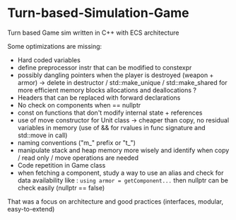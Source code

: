 # Turn-based-Simulation-Game
Turn based Game sim written in C++ with ECS architecture

Some optimizations are missing: 

- Hard coded variables 
- define preprocessor instr that can be modified to constexpr
- possibly dangling pointers when the player is destroyed (weapon + armor) -> delete in destructor / std::make_unique / std::make_shared for more efficient memory blocks allocations and deallocations ? 
- Headers that can be replaced with forward declarations
- No check on components when == nullptr
- const on functions that don't modify internal state + references
- use of move constructor for Unit class -> cheaper than copy, no residual variables in memory (use of && for rvalues in func signature and std::move in call) 
- naming conventions ("m_" prefix or "t_")
- manipulate stack and heap memory more wisely and identify when copy / read only / move operations are needed
- Code repetition in Game class
- when fetching a component, study a way to use an alias and check for data availability like : ```using armor = getComponent...``` then nullptr can be check easily (nullptr == false)

That was a focus on architecture and good practices (interfaces, modular, easy-to-extend) 
